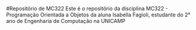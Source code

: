 #Repositório de MC322
Este é o repositório da disciplina MC322 - Programação Orientada a Objetos da aluna Isabella Fagioli, estudante do 2° ano de Engenharia de Computação na UNICAMP 
